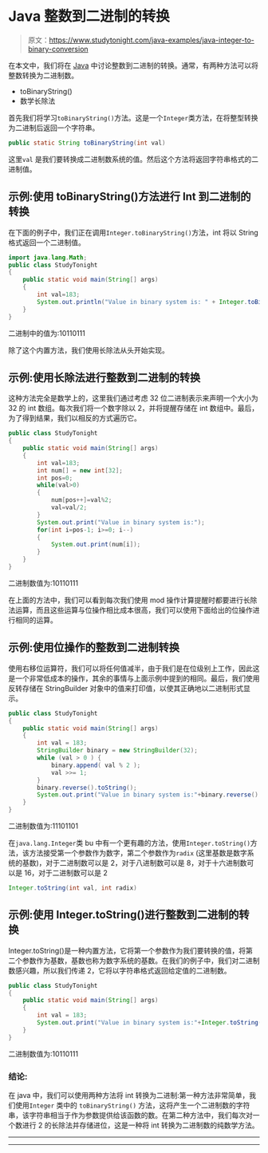 # Java 整数到二进制的转换

> 原文：<https://www.studytonight.com/java-examples/java-integer-to-binary-conversion>

在本文中，我们将在 [Java](https://www.studytonight.com/java/) 中讨论整数到二进制的转换。通常，有两种方法可以将整数转换为二进制数。

*   toBinaryString()
*   数学长除法

首先我们将学习`toBinaryString()`方法。这是一个`Integer`类方法，在将整型转换为二进制后返回一个字符串。

```java
public static String toBinaryString(int val)
```

这里`val` 是我们要转换成二进制数系统的值。然后这个方法将返回字符串格式的二进制值。

## 示例:使用 toBinaryString()方法进行 Int 到二进制的转换

在下面的例子中，我们正在调用`Integer.toBinaryString()`方法，int 将以 String 格式返回一个二进制值。

```java
import java.lang.Math; 
public class StudyTonight 
{ 
	public static void main(String[] args)   
	{ 
		int val=183;
		System.out.println("Value in binary system is: " + Integer.toBinaryString(val)); 
	} 
}
```

二进制中的值为:10110111

除了这个内置方法，我们使用长除法从头开始实现。

## 示例:使用长除法进行整数到二进制的转换

这种方法完全是数学上的，这里我们通过考虑 32 位二进制表示来声明一个大小为 32 的 int 数组。每次我们将一个数字除以 2，并将提醒存储在 int 数组中。最后，为了得到结果，我们以相反的方式遍历它。

```java
public class StudyTonight 
{ 
	public static void main(String[] args)   
	{ 
		int val=183;
		int num[] = new int[32];
		int pos=0;
		while(val>0)
		{
			num[pos++]=val%2;
			val=val/2;
		}
		System.out.print("Value in binary system is:");
		for(int i=pos-1; i>=0; i--)
		{
			System.out.print(num[i]);
		}
	} 
} 
```

二进制数值为:10110111

在上面的方法中，我们可以看到每次我们使用 mod 操作计算提醒时都要进行长除法运算，而且这些运算与位操作相比成本很高，我们可以使用下面给出的位操作进行相同的运算。

## 示例:使用位操作的整数到二进制转换

使用右移位运算符，我们可以将任何值减半，由于我们是在位级别上工作，因此这是一个非常低成本的操作，其余的事情与上面示例中提到的相同。最后，我们使用反转存储在 StringBuilder 对象中的值来打印值，以使其正确地以二进制形式显示。

```java
public class StudyTonight 
{ 
	public static void main(String[] args)   
	{ 
		int val = 183;
		StringBuilder binary = new StringBuilder(32);
		while (val > 0 ) {
			binary.append( val % 2 );
			val >>= 1;
		}
		binary.reverse().toString();
		System.out.print("Value in binary system is:"+binary.reverse().toString());
	} 
} 
```

二进制数值为:11101101

在`java.lang.Integer`类 bu 中有一个更有趣的方法，使用`Integer.toString()`方法，该方法接受第一个参数作为数字，第二个参数作为`radix` (这里基数是数字系统的基数)，对于二进制数可以是 2，对于八进制数可以是 8，对于十六进制数可以是 16，对于二进制数可以是 2

```java
Integer.toString(int val, int radix) 
```

## 示例:使用 Integer.toString()进行整数到二进制的转换

Integer.toString()是一种内置方法，它将第一个参数作为我们要转换的值，将第二个参数作为基数，基数也称为数字系统的基数。在我们的例子中，我们对二进制数感兴趣，所以我们传递 2，它将以字符串格式返回给定值的二进制数。

```java
public class StudyTonight 
{ 
	public static void main(String[] args)   
	{ 
		int val = 183;
		System.out.print("Value in binary system is:"+Integer.toString(val, 2));
	} 
}
```

二进制数值为:10110111

### 结论:

在 java 中，我们可以使用两种方法将 int 转换为二进制:第一种方法非常简单，我们使用`Integer` 类中的 `toBinaryString()` 方法，这将产生一个二进制数的字符串，该字符串相当于作为参数提供给该函数的数。在第二种方法中，我们每次对一个数进行 2 的长除法并存储进位，这是一种将 int 转换为二进制数的纯数学方法。

* * *

* * *